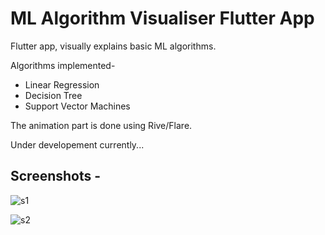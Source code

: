 # ML Algorithm Visualiser Flutter App
Flutter app, visually explains basic ML algorithms.

Algorithms implemented-
- Linear Regression
- Decision Tree
- Support Vector Machines

The animation part is done using Rive/Flare.

Under developement currently...

## Screenshots - 

![s1](https://user-images.githubusercontent.com/59442907/98372293-862ed780-2063-11eb-9528-2542e6991b0d.jpg)

![s2](https://user-images.githubusercontent.com/59442907/98372280-8202ba00-2063-11eb-85ba-b998d1dc4105.jpg)


